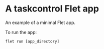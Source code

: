 # A taskcontrol Flet app

An example of a minimal Flet app.

To run the app:

```
flet run [app_directory]
```